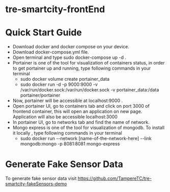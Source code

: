 # tre-smartcity-frontEnd

# Quick Start Guide

* Download docker and docker compose on your device.
* Download docker-compose.yml file.
* Open terminal and type sudo docker-compose up -d .
* Portainer is one of the tool for visualization of containers status, in order to get portainer up and running, type following commands in your terminal
  * sudo docker volume create portainer_data
  * sudo docker run -d -p 9000:9000 -v /var/run/docker.sock:/var/run/docker.sock -v portainer_data:/data portainer/portainer
* Now, portainer will be accessible at localhost:9000 .
* Open portainer UI, go to containers tab and click on port 3000 of frontend container, this will open an application on new page. Application will also be accessible localhost:3000
* In portainer UI, go to networks tab and find the name of network.
* Mongo express is one of the tool for visualization of mongodb. To install it locally , type following commands in your terminal
  * sudo docker run --network [name-of-the-network-here] --link mongodb:mongo -p 8081:8081 mongo-express
  
# Generate Fake Sensor Data

To generate fake sensor data visit https://github.com/TampereTC/tre-smartcity-fakeSensors-demo 

